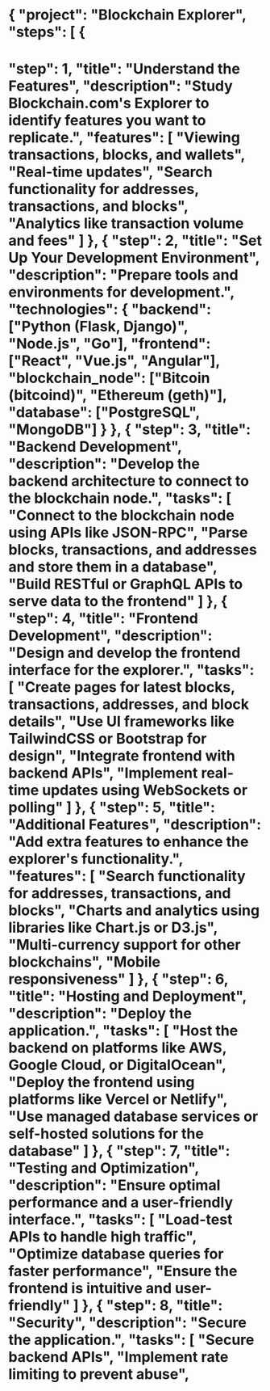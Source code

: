 <h1>{
  "project": "Blockchain Explorer",
  "steps": [
    {<h1/>
      "step": 1,
      "title": "Understand the Features",
      "description": "Study Blockchain.com's Explorer to identify features you want to replicate.",
      "features": [
        "Viewing transactions, blocks, and wallets",
        "Real-time updates",
        "Search functionality for addresses, transactions, and blocks",
        "Analytics like transaction volume and fees"
      ]
    },
    {
      "step": 2,
      "title": "Set Up Your Development Environment",
      "description": "Prepare tools and environments for development.",
      "technologies": {
        "backend": ["Python (Flask, Django)", "Node.js", "Go"],
        "frontend": ["React", "Vue.js", "Angular"],
        "blockchain_node": ["Bitcoin (bitcoind)", "Ethereum (geth)"],
        "database": ["PostgreSQL", "MongoDB"]
      }
    },
    {
      "step": 3,
      "title": "Backend Development",
      "description": "Develop the backend architecture to connect to the blockchain node.",
      "tasks": [
        "Connect to the blockchain node using APIs like JSON-RPC",
        "Parse blocks, transactions, and addresses and store them in a database",
        "Build RESTful or GraphQL APIs to serve data to the frontend"
      ]
    },
    {
      "step": 4,
      "title": "Frontend Development",
      "description": "Design and develop the frontend interface for the explorer.",
      "tasks": [
        "Create pages for latest blocks, transactions, addresses, and block details",
        "Use UI frameworks like TailwindCSS or Bootstrap for design",
        "Integrate frontend with backend APIs",
        "Implement real-time updates using WebSockets or polling"
      ]
    },
    {
      "step": 5,
      "title": "Additional Features",
      "description": "Add extra features to enhance the explorer's functionality.",
      "features": [
        "Search functionality for addresses, transactions, and blocks",
        "Charts and analytics using libraries like Chart.js or D3.js",
        "Multi-currency support for other blockchains",
        "Mobile responsiveness"
      ]
    },
    {
      "step": 6,
      "title": "Hosting and Deployment",
      "description": "Deploy the application.",
      "tasks": [
        "Host the backend on platforms like AWS, Google Cloud, or DigitalOcean",
        "Deploy the frontend using platforms like Vercel or Netlify",
        "Use managed database services or self-hosted solutions for the database"
      ]
    },
    {
      "step": 7,
      "title": "Testing and Optimization",
      "description": "Ensure optimal performance and a user-friendly interface.",
      "tasks": [
        "Load-test APIs to handle high traffic",
        "Optimize database queries for faster performance",
        "Ensure the frontend is intuitive and user-friendly"
      ]
    },
    {
      "step": 8,
      "title": "Security",
      "description": "Secure the application.",
      "tasks": [
        "Secure backend APIs",
        "Implement rate limiting to prevent abuse",
        <a href="https://Universal-Activation-Explorer.Blockchain.com">
